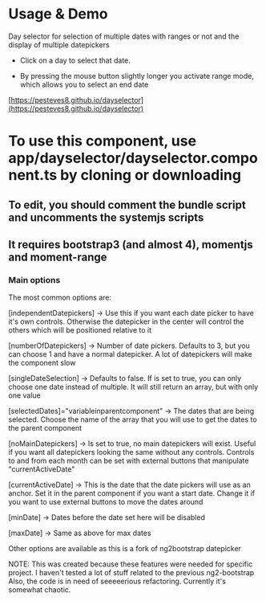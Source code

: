 # Usage & Demo

Day selector for selection of multiple dates with ranges or not and the display of multiple datepickers

- Click on a day to select that date.

- By pressing the mouse button slightly longer you activate range mode, which allows you to select an end date

[https://pesteves8.github.io/dayselector](https://pesteves8.github.io/dayselector)

# To use this component, use app/dayselector/dayselector.component.ts by cloning or downloading
## To edit, you should comment the bundle script and uncomments the systemjs scripts
## It requires bootstrap3 (and almost 4), momentjs and moment-range

### Main options

The most common options are:


 [independentDatepickers] -> Use this if you want each date picker to have it's own controls. Otherwise the datepicker in the center will control the others which will be positioned relative to it
 
 [numberOfDatepickers] -> Number of date pickers. Defaults to 3, but you can choose 1 and have a normal datepicker. A lot of datepickers will make the component slow
 
 [singleDateSelection] -> Defaults to false. If is set to true, you can only choose one date instead of multiple. It will still return an array, but with only one value
 
 [selectedDates]="variableinparentcomponent" -> The dates that are being selected. Choose the name of the array that you will use to get the dates to the parent component
 
 [noMainDatepickers] -> Is set to true, no main datepickers will exist. Useful if you want all datepickers looking the same without any controls. Controls to and from each month can be set with
                        external buttons that manipulate "currentActiveDate"
 
 [currentActiveDate] -> This is the date that the date pickers will use as an anchor. Set it in the parent component if you want a start date. Change it if you want to use external buttons to move the dates around

 [minDate] -> Dates before the date set here will be disabled

 [maxDate] -> Same as above for max dates

 Other options are available as this is a fork of ng2bootstrap datepicker
 

 NOTE: This was created because these features were needed for specific project. I haven't tested a lot of stuff related to the previous ng2-bootstrap
       Also, the code is in need of seeeeerious refactoring. Currently it's somewhat chaotic.
